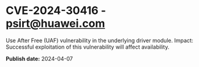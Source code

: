 # CVE-2024-30416 - psirt@huawei.com

Use After Free (UAF) vulnerability in the underlying driver module.
Impact: Successful exploitation of this vulnerability will affect availability.

**Publish date:** 2024-04-07
